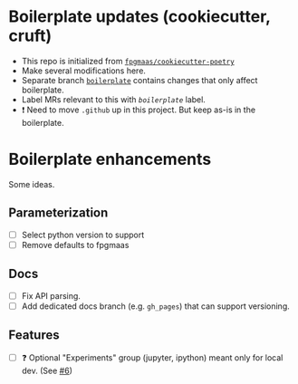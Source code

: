 # Boilerplate updates (cookiecutter, cruft)

- This repo is initialized from [`fpgmaas/cookiecutter-poetry`](https://github.com/fpgmaas/cookiecutter-poetry)
- Make several modifications here.
- Separate branch [`boilerplate`](https://github.com/michaelwooley/nya/tree/boilerplate) contains changes that only affect boilerplate.
- Label MRs relevant to this with _`boilerplate`_ label.
- ❗ Need to move `.github` up in this project. But keep as-is in the boilerplate.

# Boilerplate enhancements

Some ideas.

## Parameterization

- [ ] Select python version to support
- [ ] Remove defaults to fpgmaas

## Docs

- [ ] Fix API parsing.
- [ ] Add dedicated docs branch (e.g. `gh_pages`) that can support versioning.

## Features

- [ ] ❓ Optional "Experiments" group (jupyter, ipython) meant only for local dev. (See [#6](https://github.com/michaelwooley/nya/issues/6))